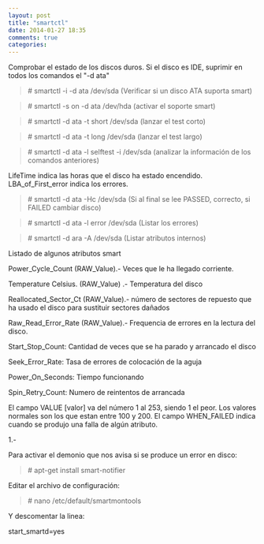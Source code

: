 ```yaml
---
layout: post
title: "smartctl"
date: 2014-01-27 18:35
comments: true
categories: 
---
```

Comprobar el estado de los discos duros. Si el disco es IDE, suprimir en todos los comandos el "-d ata"

>\# smartctl -i -d ata /dev/sda (Verificar si un disco ATA suporta smart)

>\# smartctl -s on -d ata /dev/hda (activar el soporte smart)

>\# smartctl -d ata -t short /dev/sda (lanzar el test corto)

>\# smartctl -d ata -t long /dev/sda  (lanzar el test largo)

>\# smartctl -d ata -l selftest -i /dev/sda (analizar la información de los comandos anteriores)

LifeTime indica las horas que el disco ha estado encendido. LBA_of_First_error indica los errores.

>\# smartctl -d ata -Hc /dev/sda (Si al final se lee PASSED, correcto, si FAILED cambiar disco)

>\# smartctl -d ata -l error /dev/sda (Listar los errores)

>\# smartctl -d ara -A /dev/sda (Listar atributos internos)

Listado de algunos atributos smart

Power_Cycle_Count (RAW_Value).- Veces que le ha llegado   corriente.

Temperature Celsius. (RAW_Value) .- Temperatura del disco

Reallocated_Sector_Ct (RAW_Value).-  número de sectores de repuesto que ha usado el disco para sustituir sectores dañados

Raw_Read_Error_Rate (RAW_Value).- Frequencia de errores en la lectura del disco.

Start_Stop_Count: Cantidad de veces que se ha parado y arrancado el disco

Seek_Error_Rate: Tasa de errores de colocación de la aguja

Power_On_Seconds: Tiempo funcionando

Spin_Retry_Count: Numero de reintentos de arrancada

El campo VALUE [valor] va del número 1 al 253, siendo 1 el peor. Los valores normales son los que estan entre 100 y 200. El campo WHEN_FAILED indica cuando se produjo una falla de algún atributo.

1.-

Para activar el demonio que nos avisa si se produce un error en disco:

>\# apt-get install smart-notifier

Editar el archivo de configuración:

>\# nano /etc/default/smartmontools

Y descomentar la linea:

start_smartd=yes

